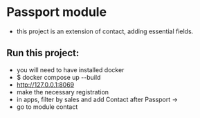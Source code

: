 # Passport module

 - this project is an extension of contact, adding essential fields.


## Run this project:
 - you will need to have installed docker
 - $ docker compose up --build
 - http://127.0.0.1:8069
 - make the necessary registration
 - in apps, filter by sales and add Contact after Passport -> 
 - go to module contact 
